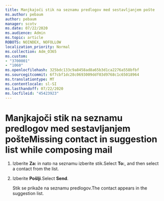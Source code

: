 ```yaml
---
title: Manjkajoči stik na seznamu predlogov med sestavljanjem pošte
ms.author: pebaum
author: pebaum
manager: scotv
ms.date: 07/22/2020
ms.audience: Admin
ms.topic: article
ROBOTS: NOINDEX, NOFOLLOW
localization_priority: Normal
ms.collection: Adm_O365
ms.custom:
- "3700001"
- "1060"
ms.openlocfilehash: 325bdc133c9a8458ad8a65b3d1ca2276a558bfbf
ms.sourcegitcommit: 6f7cbf1dc28c0693009ddf03d9768c1c65018964
ms.translationtype: MT
ms.contentlocale: sl-SI
ms.lasthandoff: 07/22/2020
ms.locfileid: "45423923"
---
```

# <a name="missing-contact-in-suggestion-list-while-composing-mail"></a><span data-ttu-id="ce0cb-102">Manjkajoči stik na seznamu predlogov med sestavljanjem pošte</span><span class="sxs-lookup"><span data-stu-id="ce0cb-102">Missing contact in suggestion list while composing mail</span></span>

1. <span data-ttu-id="ce0cb-103">Izberite **Za:** in nato na seznamu izberite stik.</span><span class="sxs-lookup"><span data-stu-id="ce0cb-103">Select **To:**, and then select a contact from the list.</span></span>
2. <span data-ttu-id="ce0cb-104">Izberite **Pošlji**.</span><span class="sxs-lookup"><span data-stu-id="ce0cb-104">Select **Send**.</span></span>

    <span data-ttu-id="ce0cb-105">Stik se prikaže na seznamu predlogov.</span><span class="sxs-lookup"><span data-stu-id="ce0cb-105">The contact appears in the suggestion list.</span></span>